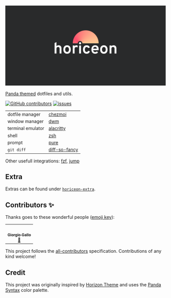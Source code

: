 ![Horiceon](.github/horiceon.png)

[Panda themed](github.com/tinkertrain/panda-syntax-vscode) dotfiles and utils.

[![GitHub contributors](https://img.shields.io/github/contributors/shiftgeist/horiceon)](github.com/shiftgeist/horiceon/graphs/contributors)
[![issues](https://img.shields.io/github/issues/shiftgeist/horiceon)](github.com/shiftgeist/horiceon/issues)

|                   |                                                    |
| ----------------- | -------------------------------------------------- |
| dotfile manager   | [chezmoi](github.com/twpayne/chezmoi)              |
| window manager    | [dwm](github.com/shiftgeist/horiceon-dwm)          |
| terminal emulator | [alacritty](github.com/alacritty/alacritty)        |
| shell             | [zsh](github.com/zsh-users/zsh)                    |
| prompt            | [pure](github.com/sindresorhus/pure)               |
| `git diff`        | [diff-so-fancy](github.com/so-fancy/diff-so-fancy) |

Other usefull integrations: [fzf](github.com/junegunn/fzf), [jump](github.com/gsamokovarov/jump)

## Extra

Extras can be found under [`horiceon-extra`](github.com/shiftgeist/horiceon-extra).

## Contributors ✨

Thanks goes to these wonderful people ([emoji key](https://allcontributors.org/docs/en/emoji-key)):

<!-- ALL-CONTRIBUTORS-LIST:START - Do not remove or modify this section -->
<!-- prettier-ignore-start -->
<!-- markdownlint-disable -->
<table>
  <tr>
    <td align="center"><a href="https://stackoverflow.com/users/428627/giorgiga"><img src="https://avatars3.githubusercontent.com/u/471835?v=4?s=100" width="100px;" alt=""/><br /><sub><b>Giorgio Gallo</b></sub></a><br /><a href="github.com/shiftgeist/horiceon/commits?author=giorgiga" title="Documentation">📖</a></td>
  </tr>
</table>

<!-- markdownlint-restore -->
<!-- prettier-ignore-end -->

<!-- ALL-CONTRIBUTORS-LIST:END -->

This project follows the [all-contributors](github.com/all-contributors/all-contributors) specification. Contributions of any kind welcome!

## Credit

This project was originally inspired by [Horizon Theme](https://marketplace.visualstudio.com/items?itemName=jolaleye.horizon-theme-vscode) and uses the [Panda Syntax](github.com/tinkertrain/panda-syntax-vscode) color palette.
